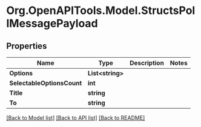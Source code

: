 
# Org.OpenAPITools.Model.StructsPollMessagePayload

## Properties

Name | Type | Description | Notes
------------ | ------------- | ------------- | -------------
**Options** | **List&lt;string&gt;** |  | 
**SelectableOptionsCount** | **int** |  | 
**Title** | **string** |  | 
**To** | **string** |  | 

[[Back to Model list]](../README.md#documentation-for-models)
[[Back to API list]](../README.md#documentation-for-api-endpoints)
[[Back to README]](../README.md)

